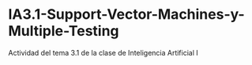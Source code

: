 # IA3.1-Support-Vector-Machines-y-Multiple-Testing
Actividad del tema 3.1 de la clase de Inteligencia Artificial I
